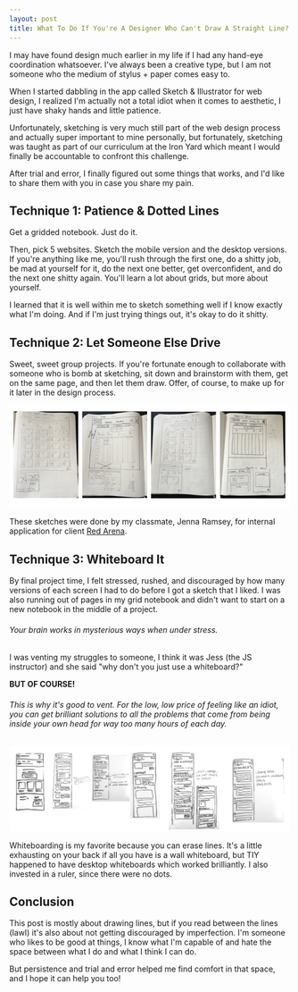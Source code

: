 ```yaml
---
layout: post
title: What To Do If You're A Designer Who Can't Draw A Straight Line?
---
```


I may have found design much earlier in my life if I had any hand-eye coordination whatsoever. I've always been a creative type, but I am not someone who the medium of stylus + paper comes easy to. 

When I started dabbling in the app called Sketch & Illustrator for web design, I realized I'm actually not a total idiot when it comes to aesthetic, I just have shaky hands and little patience.

Unfortunately, sketching is very much still part of the web design process and actually super important to mine personally, but fortunately, sketching was taught as part of our curriculum at the Iron Yard which meant I would finally be accountable to confront this challenge. 

After trial and error, I finally figured out some things that works, and I'd like to share them with you in case you share my pain. 

## Technique 1: Patience & Dotted Lines
Get a gridded notebook. Just do it. 

Then, pick 5 websites. Sketch the mobile version and the desktop versions. If you're anything like me, you'll rush through the first one, do a shitty job, be mad at yourself for it, do the next one better, get overconfident, and do the next one shitty again. You'll learn a lot about grids, but more about yourself.

I learned that it is well within me to sketch something well if I know exactly what I'm doing. And if I'm just trying things out, it's okay to do it shitty.  

## Technique 2: Let Someone Else Drive

Sweet, sweet group projects. If you're fortunate enough to collaborate with someone who is bomb at sketching, sit down and brainstorm with them, get on the same page, and then let them draw. Offer, of course, to make up for it later in the design process. 

![](https://github.com/amaliebarras/redarena-app/blob/master/Research/Sketches/sketches.png?raw=true)

These sketches were done by my classmate, Jenna Ramsey, for internal application for client [Red Arena](https://github.com/amaliebarras/redarena-app).

## Technique 3: Whiteboard It

By final project time, I felt stressed, rushed, and discouraged by how many versions of each screen I had to do before I got a sketch that I liked. I was also running out of pages in my grid notebook and didn't want to start on a new notebook in the middle of a project. 

###### *Your brain works in mysterious ways when under stress.*

I was venting my struggles to someone, I think it was Jess (the JS instructor) and she said "why don't you just use a whiteboard?"

**BUT OF COURSE!**

###### *This is why it's good to vent. For the low, low price of feeling like an idiot, you can get brilliant solutions to all the problems that come from being inside your own head for way too many hours of each day.*

![](https://github.com/amaliebarras/data-portal-new/raw/gh-pages/Research/sketches/MobileSketches.png)

Whiteboarding is my favorite because you can erase lines. It's a little exhausting on your back if all you have is a wall whiteboard, but TIY happened to have desktop whiteboards which worked brilliantly. I also invested in a ruler, since there were no dots.

## Conclusion

This post is mostly about drawing lines, but if you read between the lines (lawl) it's also about not getting discouraged by imperfection. I'm someone who likes to be good at things, I know what I'm capable of and hate the space between what I do and what I think I can do. 

But persistence and trial and error helped me find comfort in that space, and I hope it can help you too!